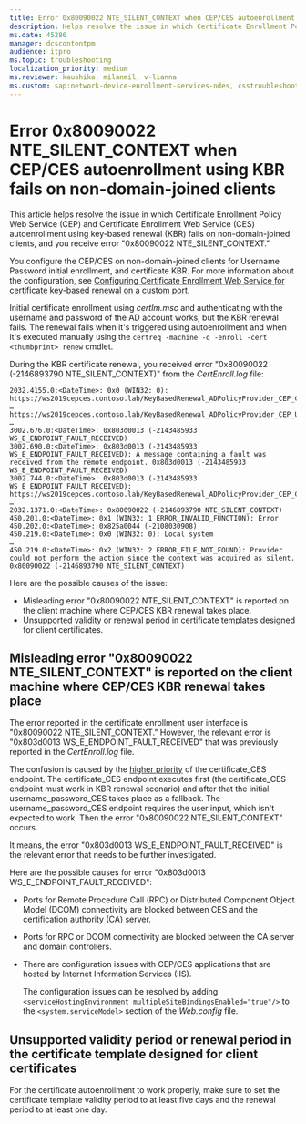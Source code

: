 ```yaml
---
title: Error 0x80090022 NTE_SILENT_CONTEXT when CEP/CES autoenrollment using KBR fails
description: Helps resolve the issue in which Certificate Enrollment Policy Web Service (CEP) and Certificate Enrollment Web Service (CES) autoenrollment using key-based renewal (KBR) fails on non-domain-joined clients, and you receive error 0x80090022 NTE_SILENT_CONTEXT.
ms.date: 45286
manager: dcscontentpm
audience: itpro
ms.topic: troubleshooting
localization_priority: medium
ms.reviewer: kaushika, milanmil, v-lianna
ms.custom: sap:network-device-enrollment-services-ndes, csstroubleshoot
---
```

# Error 0x80090022 NTE_SILENT_CONTEXT when CEP/CES autoenrollment using KBR fails on non-domain-joined clients

This article helps resolve the issue in which Certificate Enrollment Policy Web Service (CEP) and Certificate Enrollment Web Service (CES) autoenrollment using key-based renewal (KBR) fails on non-domain-joined clients, and you receive error "0x80090022 NTE_SILENT_CONTEXT."

You configure the CEP/CES on non-domain-joined clients for Username Password initial enrollment, and certificate KBR. For more information about the configuration, see [Configuring Certificate Enrollment Web Service for certificate key-based renewal on a custom port](/windows-server/identity/solution-guides/certificate-enrollment-certificate-key-based-renewal).

Initial certificate enrollment using *certlm.msc* and authenticating with the username and password of the AD account works, but the KBR renewal fails. The renewal fails when it's triggered using autoenrollment and when it's executed manually using the `certreq -machine -q -enroll -cert <thumbprint> renew` cmdlet.

During the KBR certificate renewal, you received error "0x80090022 (-2146893790 NTE_SILENT_CONTEXT)" from the *CertEnroll.log* file:

```output
2032.4155.0:<DateTime>: 0x0 (WIN32: 0): https://ws2019cepces.contoso.lab/KeyBasedRenewal_ADPolicyProvider_CEP_Certificate/service.svc/CEP
…
https://ws2019cepces.contoso.lab/KeyBasedRenewal_ADPolicyProvider_CEP_UsernamePassword/service.svc/CEP
…
3002.676.0:<DateTime>: 0x803d0013 (-2143485933 WS_E_ENDPOINT_FAULT_RECEIVED)
3002.690.0:<DateTime>: 0x803d0013 (-2143485933 WS_E_ENDPOINT_FAULT_RECEIVED): A message containing a fault was received from the remote endpoint. 0x803d0013 (-2143485933 WS_E_ENDPOINT_FAULT_RECEIVED)
3002.744.0:<DateTime>: 0x803d0013 (-2143485933 WS_E_ENDPOINT_FAULT_RECEIVED): https://ws2019cepces.contoso.lab/KeyBasedRenewal_ADPolicyProvider_CEP_Certificate/service.svc/CEP
…
2032.1371.0:<DateTime>: 0x80090022 (-2146893790 NTE_SILENT_CONTEXT)
450.201.0:<DateTime>: 0x1 (WIN32: 1 ERROR_INVALID_FUNCTION): Error
450.202.0:<DateTime>: 0x825a0044 (-2108030908)
450.219.0:<DateTime>: 0x0 (WIN32: 0): Local system
…
450.219.0:<DateTime>: 0x2 (WIN32: 2 ERROR_FILE_NOT_FOUND): Provider could not perform the action since the context was acquired as silent. 0x80090022 (-2146893790 NTE_SILENT_CONTEXT)
```

Here are the possible causes of the issue:

- Misleading error "0x80090022 NTE_SILENT_CONTEXT" is reported on the client machine where CEP/CES KBR renewal takes place.
- Unsupported validity or renewal period in certificate templates designed for client certificates.

## Misleading error "0x80090022 NTE_SILENT_CONTEXT" is reported on the client machine where CEP/CES KBR renewal takes place

The error reported in the certificate enrollment user interface is "0x80090022 NTE_SILENT_CONTEXT." However, the relevant error is "0x803d0013 WS_E_ENDPOINT_FAULT_RECEIVED" that was previously reported in the *CertEnroll.log* file.

The confusion is caused by the [higher priority](/windows-server/identity/solution-guides/certificate-enrollment-certificate-key-based-renewal#configure-the-client-computer) of the certificate_CES endpoint. The certificate_CES endpoint executes first (the certificate_CES endpoint must work in KBR renewal scenario) and after that the initial username_password_CES takes place as a fallback. The username_password_CES endpoint requires the user input, which isn't expected to work. Then the error "0x80090022 NTE_SILENT_CONTEXT" occurs.

It means, the error "0x803d0013 WS_E_ENDPOINT_FAULT_RECEIVED" is the relevant error that needs to be further investigated.

Here are the possible causes for error "0x803d0013 WS_E_ENDPOINT_FAULT_RECEIVED":

- Ports for Remote Procedure Call (RPC) or Distributed Component Object Model (DCOM) connectivity are blocked between CES and the certification authority (CA) server.
- Ports for RPC or DCOM connectivity are blocked between the CA server and domain controllers.
- There are configuration issues with CEP/CES applications that are hosted by Internet Information Services (IIS).

    The configuration issues can be resolved by adding `<serviceHostingEnvironment multipleSiteBindingsEnabled="true"/>` to the `<system.serviceModel>` section of the *Web.config* file.

## Unsupported validity period or renewal period in the certificate template designed for client certificates

For the certificate autoenrollment to work properly, make sure to set the certificate template validity period to at least five days and the renewal period to at least one day.
